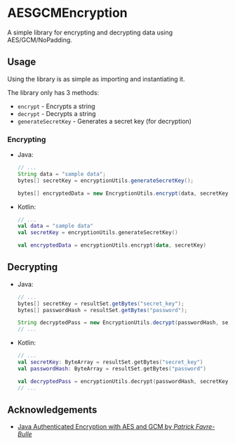# AESGCMEncryption

A simple library for encrypting and decrypting data using AES/GCM/NoPadding.

## Usage

Using the library is as simple as importing and instantiating it.

The library only has 3 methods:

- `encrypt` - Encrypts a string
- `decrypt` - Decrypts a string
- `generateSecretKey` - Generates a secret key (for decryption)

### Encrypting

- Java:

  ```java
  // ...
  String data = "sample data";
  bytes[] secretKey = encryptionUtils.generateSecretKey();
  
  bytes[] encryptedData = new EncryptionUtils.encrypt(data, secretKey)
  ```

- Kotlin:

  ```kotlin
  // ...
  val data = "sample data"
  val secretKey = encryptionUtils.generateSecretKey()
  
  val encryptedData = encryptionUtils.encrypt(data, secretKey)
  ```

## Decrypting

- Java:

  ```java
  // ...
  bytes[] secretKey = resultSet.getBytes("secret_key");
  bytes[] passwordHash = resultSet.getBytes("password");
  
  String decryptedPass = new EncryptionUtils.decrypt(passwordHash, secretKey);
  // ...
  ```

- Kotlin:

  ```kotlin
  // ...
  val secretKey: ByteArray = resultSet.getBytes("secret_key")
  val passwordHash: ByteArray = resultSet.getBytes("password")
  
  val decryptedPass = encryptionUtils.decrypt(passwordHash, secretKey)
  // ...
  ```

## Acknowledgements

- [Java Authenticated Encryption with AES and GCM by *Patrick
Favre-Bulle*](https://gist.github.com/patrickfav/6e28d4eb4bf500f7ee8012c4a0cf7bbf)